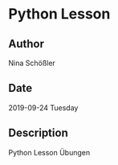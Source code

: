 # Python Lesson 
## Author 
Nina Schößler
## Date
2019-09-24 Tuesday

## Description
Python Lesson Übungen

